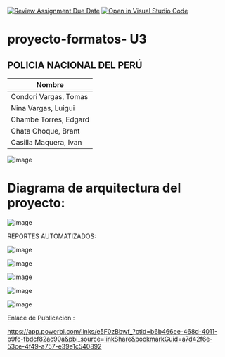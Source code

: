 [![Review Assignment Due Date](https://classroom.github.com/assets/deadline-readme-button-22041afd0340ce965d47ae6ef1cefeee28c7c493a6346c4f15d667ab976d596c.svg)](https://classroom.github.com/a/gcj0o7p7)
[![Open in Visual Studio Code](https://classroom.github.com/assets/open-in-vscode-2e0aaae1b6195c2367325f4f02e2d04e9abb55f0b24a779b69b11b9e10269abc.svg)](https://classroom.github.com/online_ide?assignment_repo_id=15387030&assignment_repo_type=AssignmentRepo)
# proyecto-formatos- U3

## POLICIA NACIONAL DEL PERÚ 

| Nombre                |
|-----------------------|
| Condori Vargas, Tomas |
| Nina Vargas, Luigui   |
| Chambe Torres, Edgard |
| Chata Choque, Brant   |
| Casilla Maquera, Ivan |

![image](https://github.com/UPT-FAING-EPIS/proyecto-si885-2024-i-u1-chata_chambe_nina_condori_casilla/assets/90207441/496b28fd-7f96-4760-8e43-754bc62c0ba9)

# Diagrama de arquitectura del proyecto:

![image](https://github.com/UPT-FAING-EPIS/proyecto-si885-2024-i-u2-chata_condori_nina_chambe_casilla/assets/132624990/cbfe9f85-7e53-4b5c-8cab-3b4be68f978c)

REPORTES AUTOMATIZADOS:

![image](https://github.com/UPT-FAING-EPIS/proyecto-si885-2024-i-u2-chata_condori_nina_chambe_casilla/assets/132624990/b5c3d3ec-dc81-445d-aaec-40204c3be569)

![image](https://github.com/UPT-FAING-EPIS/proyecto-si885-2024-i-u2-chata_condori_nina_chambe_casilla/assets/132624990/3e327a2e-d34f-4588-804f-a008fd4a08d2)

![image](https://github.com/UPT-FAING-EPIS/proyecto-si885-2024-i-u2-chata_condori_nina_chambe_casilla/assets/132624990/32de572d-5b48-4d4b-b77b-bcfe2aa44c0d)

![image](https://github.com/UPT-FAING-EPIS/proyecto-si885-2024-i-u2-chata_condori_nina_chambe_casilla/assets/132624990/99f146d7-dc81-4c72-a2c6-ebaebad3a146)

![image](https://github.com/UPT-FAING-EPIS/proyecto-si885-2024-i-u2-chata_condori_nina_chambe_casilla/assets/132624990/2ce11e1d-a0cd-4658-8209-2aa8d99893db)


Enlace de Publicacion :

https://app.powerbi.com/links/e5F0zBbwf_?ctid=b6b466ee-468d-4011-b9fc-fbdcf82ac90a&pbi_source=linkShare&bookmarkGuid=a7d42f6e-53ce-4f49-a757-e39e1c540892
